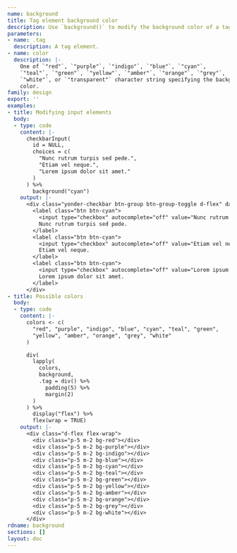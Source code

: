 ```yaml
---
name: background
title: Tag element background color
description: Use `background()` to modify the background color of a tag element.
parameters:
- name: .tag
  description: A tag element.
- name: color
  description: |-
    One of `"red"`, `"purple"`, `"indigo"`, `"blue"`, `"cyan"`,
    `"teal"`, `"green"`, `"yellow"`, `"amber"`, `"orange"`, `"grey"`,
    `"white"`, or `"transparent"` character string specifying the background
    color.
family: design
export: ''
examples:
- title: Modifying input elements
  body:
  - type: code
    content: |-
      checkbarInput(
        id = NULL,
        choices = c(
          "Nunc rutrum turpis sed pede.",
          "Etiam vel neque.",
          "Lorem ipsum dolor sit amet."
        )
      ) %>%
        background("cyan")
    output: |-
      <div class="yonder-checkbar btn-group btn-group-toggle d-flex" data-toggle="buttons">
        <label class="btn btn-cyan">
          <input type="checkbox" autocomplete="off" value="Nunc rutrum turpis sed pede."/>
          Nunc rutrum turpis sed pede.
        </label>
        <label class="btn btn-cyan">
          <input type="checkbox" autocomplete="off" value="Etiam vel neque."/>
          Etiam vel neque.
        </label>
        <label class="btn btn-cyan">
          <input type="checkbox" autocomplete="off" value="Lorem ipsum dolor sit amet."/>
          Lorem ipsum dolor sit amet.
        </label>
      </div>
- title: Possible colors
  body:
  - type: code
    content: |-
      colors <- c(
        "red", "purple", "indigo", "blue", "cyan", "teal", "green",
        "yellow", "amber", "orange", "grey", "white"
      )

      div(
        lapply(
          colors,
          background,
          .tag = div() %>%
            padding(5) %>%
            margin(2)
        )
      ) %>%
        display("flex") %>%
        flex(wrap = TRUE)
    output: |-
      <div class="d-flex flex-wrap">
        <div class="p-5 m-2 bg-red"></div>
        <div class="p-5 m-2 bg-purple"></div>
        <div class="p-5 m-2 bg-indigo"></div>
        <div class="p-5 m-2 bg-blue"></div>
        <div class="p-5 m-2 bg-cyan"></div>
        <div class="p-5 m-2 bg-teal"></div>
        <div class="p-5 m-2 bg-green"></div>
        <div class="p-5 m-2 bg-yellow"></div>
        <div class="p-5 m-2 bg-amber"></div>
        <div class="p-5 m-2 bg-orange"></div>
        <div class="p-5 m-2 bg-grey"></div>
        <div class="p-5 m-2 bg-white"></div>
      </div>
rdname: background
sections: []
layout: doc
---
```

